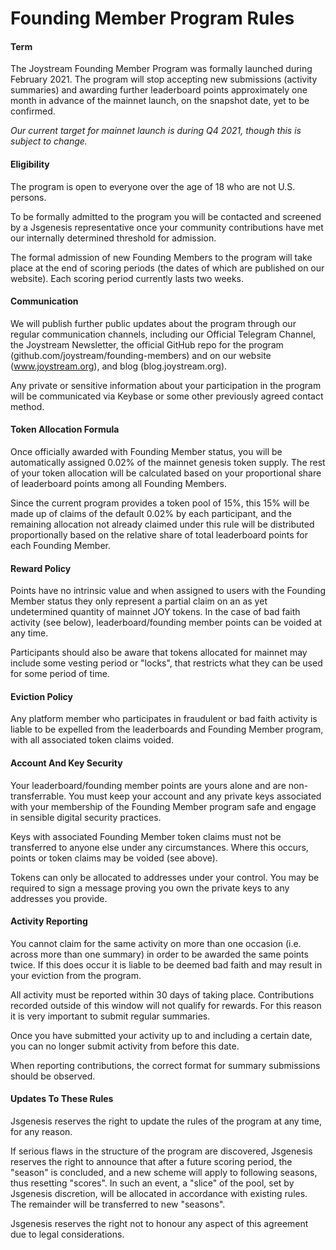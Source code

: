 # Founding Member Program Rules

#### Term

The Joystream Founding Member Program was formally launched during February 2021.
The program will stop accepting new submissions (activity summaries) and awarding further leaderboard points approximately one month in advance of the mainnet launch, on the snapshot date, yet to be confirmed.

_Our current target for mainnet launch is during Q4 2021, though this is subject to change._

#### Eligibility

The program is open to everyone over the age of 18 who are not U.S. persons.

To be formally admitted to the program you will be contacted and screened by a Jsgenesis representative once your community contributions have met our internally determined threshold for admission.

The formal admission of new Founding Members to the program will take place at the end of scoring periods (the dates of which are published on our website). Each scoring period currently lasts two weeks.

#### Communication

We will publish further public updates about the program through our regular communication channels, including our Official Telegram Channel, the Joystream Newsletter, the official GitHub repo for the program (github.com/joystream/founding-members) and on our website (www.joystream.org), and blog (blog.joystream.org).

Any private or sensitive information about your participation in the program will be communicated via Keybase or some other previously agreed contact method.

#### Token Allocation Formula

Once officially awarded with Founding Member status, you will be automatically assigned 0.02% of the mainnet genesis token supply.
The rest of your token allocation will be calculated based on your proportional share of leaderboard points among all Founding Members.

Since the current program provides a token pool of 15%, this 15% will be made up of claims of the default 0.02% by each participant, and the remaining allocation not already claimed under this rule will be distributed proportionally based on the relative share of total leaderboard points for each Founding Member.

#### Reward Policy

Points have no intrinsic value and when assigned to users with the Founding Member status they only represent a partial claim on an as yet undetermined quantity of mainnet JOY tokens. In the case of bad faith activity (see below), leaderboard/founding member points can be voided at any time.

Participants should also be aware that tokens allocated for mainnet may include some vesting period or "locks", that restricts what they can be used for some period of time.

#### Eviction Policy

Any platform member who participates in fraudulent or bad faith activity is liable to be expelled from the leaderboards and Founding Member program, with all associated token claims voided.

#### Account And Key Security

Your leaderboard/founding member points are yours alone and are non-transferrable.
You must keep your account and any private keys associated with your membership of the Founding Member program safe and engage in sensible digital security practices.

Keys with associated Founding Member token claims must not be transferred to anyone else under any circumstances. Where this occurs, points or token claims may be voided (see above).

Tokens can only be allocated to addresses under your control. You may be required to sign a message proving you own the private keys to any addresses you provide.

#### Activity Reporting

You cannot claim for the same activity on more than one occasion (i.e. across more than one summary) in order to be awarded the same points twice. If this does occur it is liable to be deemed bad faith and may result in your eviction from the program.

All activity must be reported within 30 days of taking place. Contributions recorded outside of this window will not qualify for rewards. For this reason it is very important to submit regular summaries.

Once you have submitted your activity up to and including a certain date, you can no longer submit activity from before this date.

When reporting contributions, the correct format for summary submissions should be observed.

#### Updates To These Rules

Jsgenesis reserves the right to update the rules of the program at any time, for any reason.

If serious flaws in the structure of the program are discovered, Jsgenesis reserves the right to announce that after a future scoring period, the "season" is concluded, and a new scheme will apply to following seasons, thus resetting "scores". In such an event, a "slice" of the pool, set by Jsgenesis discretion, will be allocated in accordance with existing rules. The remainder will be transferred to new "seasons".

Jsgenesis reserves the right not to honour any aspect of this agreement due to legal considerations.
